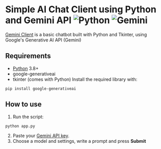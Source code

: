 # Simple AI Chat Client using Python and Gemini API ![Python](https://img.shields.io/badge/python-3.12.10-yellow?logo=python&logoColor=white) ![Gemini](https://img.shields.io/badge/gemini-api-lightgrey?logo=google&logoColor=white)
[Gemini Client](https://github.com/KajetanFilipMigdalski/GeminiClient) is a basic chatbot built with Python and Tkinter, using Google's Generative AI API (Gemini) 

## Requirements
* [Python](https://python.org) 3.8+
* google-generativeai
* tkinter (comes with Python)
Install the required library with:
```google-generativeai
pip install google-generativeai
```

## How to use
1. Run the script:
```cmd
python app.py
```
2. Paste your [Gemini API key](https://aistudio.google.com/apikey).
3. Choose a model and settings, write a prompt and press **Submit**
